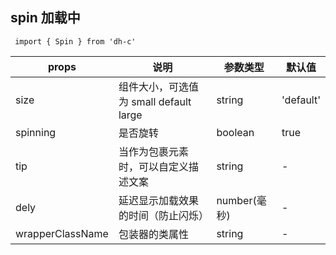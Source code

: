## **spin** 加载中
```
 import { Spin } from 'dh-c'
```
| props | 说明 | 参数类型 | 默认值|
|-------|-----|---------|------|
| size  | 组件大小，可选值为 small default large | string | 'default' |
| spinning | 是否旋转 | boolean | true |
| tip | 当作为包裹元素时，可以自定义描述文案 | string | - |
| dely | 延迟显示加载效果的时间（防止闪烁） | number(毫秒) | - |
| wrapperClassName | 包装器的类属性 | string | - |